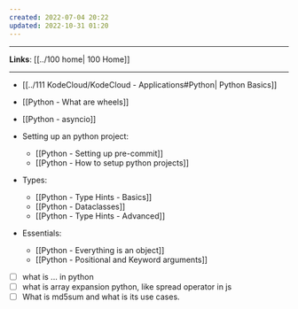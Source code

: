 ```yaml
---
created: 2022-07-04 20:22
updated: 2022-10-31 01:20
---
```

---
**Links**: [[../100 home| 100 Home]]

---
- [[../111 KodeCloud/KodeCloud - Applications#Python| Python Basics]]
- [[Python - What are wheels]]
- [[Python - asyncio]]

- Setting up an python project:
	- [[Python - Setting up pre-commit]]
	- [[Python - How to setup python projects]]

- Types:
	- [[Python - Type Hints - Basics]]
	- [[Python - Dataclasses]]
	- [[Python - Type Hints - Advanced]]

- Essentials:
	- [[Python - Everything is an object]]
	- [[Python - Positional and Keyword arguments]]

- [ ] what is ... in python 
- [ ] what is array expansion python, like spread operator in js
- [ ] What is md5sum and what is its use cases.